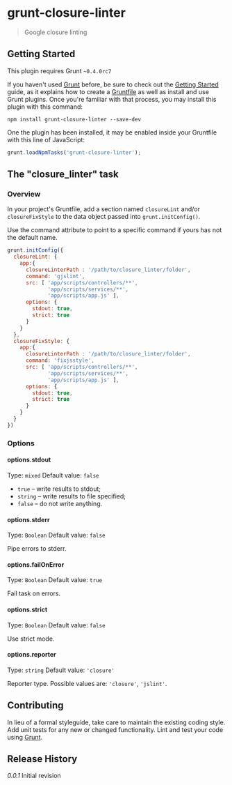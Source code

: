 # grunt-closure-linter

> Google closure linting

## Getting Started
This plugin requires Grunt `~0.4.0rc7`

If you haven't used [Grunt](http://gruntjs.com/) before, be sure to check out the [Getting Started](http://gruntjs.com/getting-started) guide, as it explains how to create a [Gruntfile](http://gruntjs.com/sample-gruntfile) as well as install and use Grunt plugins. Once you're familiar with that process, you may install this plugin with this command:

```shell
npm install grunt-closure-linter --save-dev
```

One the plugin has been installed, it may be enabled inside your Gruntfile with this line of JavaScript:

```js
grunt.loadNpmTasks('grunt-closure-linter');
```

## The "closure_linter" task

### Overview
In your project's Gruntfile, add a section named `closureLint` and/or `closureFixStyle` to the data object passed into `grunt.initConfig()`.

Use the command attribute to point to a specific command if yours has not the default name.

```js
grunt.initConfig({
  closureLint: {
    app:{
      closureLinterPath : '/path/to/closure_linter/folder',
      command: 'gjslint',
      src: [ 'app/scripts/controllers/**',
             'app/scripts/services/**',
             'app/scripts/app.js' ],
      options: {
        stdout: true,
        strict: true
      }
    }
  },
  closureFixStyle: {
    app:{
      closureLinterPath : '/path/to/closure_linter/folder',
      command: 'fixjsstyle',
      src: [ 'app/scripts/controllers/**',
             'app/scripts/services/**',
             'app/scripts/app.js' ],
      options: {
        stdout: true,
        strict: true
      }
    }
  }
})
```

### Options

#### options.stdout
Type: `mixed`
Default value: `false`

- `true` – write results to stdout;
- `string` – write results to file specified;
- `false` – do not write anything.

#### options.stderr
Type: `Boolean`
Default value: `false`

Pipe errors to stderr.

#### options.failOnError
Type: `Boolean`
Default value: `true`

Fail task on errors.

#### options.strict
Type: `Boolean`
Default value: `false`

Use strict mode.

#### options.reporter
Type: `string`
Default value: `'closure'`

Reporter type. Possible values are: `'closure'`, `'jslint'`.

## Contributing
In lieu of a formal styleguide, take care to maintain the existing coding style. Add unit tests for any new or changed functionality. Lint and test your code using [Grunt](http://gruntjs.com/).

## Release History
_0.0.1_ Initial revision
